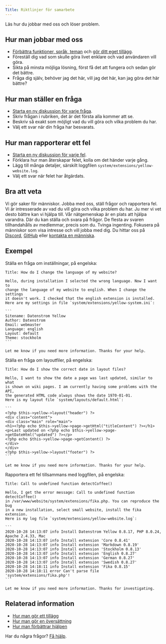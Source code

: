 ```yaml
---
Title: Riktlinjer för samarbete
---
```

Läs hur du jobbar med oss och löser problem.

## Hur man jobbar med oss

* [Förbättra funktioner, språk, teman](https://github.com/datenstrom/yellow-extensions/tree/main/README-sv.md) och [gör ditt eget tillägg](https://github.com/annaesvensson/yellow-publish/tree/main/README-sv.md).
* Föreställ dig vad som skulle göra livet enklare och vad användaren vill göra.
* Sikta på minsta möjliga lösning, först få det att fungera och sedan gör det bättre.
* Fråga dig själv, behöver jag det här, vill jag det här, kan jag göra det här bättre?

## Hur man ställer en fråga

* [Starta en ny diskussion för varje fråga](https://github.com/datenstrom/yellow/discussions/categories/ask-a-question).
* Skriv frågan i rubriken, det är det första alla kommer att se.
* Beskriv så exakt som möjligt vad du vill göra och vilka problem du har.
* Välj ett svar när din fråga har besvarats.

## Hur man rapporterar ett fel

* [Starta en ny diskussion för varje fel](https://github.com/datenstrom/yellow/discussions/categories/report-a-bug).
* Förklara hur man återskapar felet, kolla om det händer varje gång.
* Lägg till många detaljer, särskilt loggfilen `system/extensions/yellow-website.log`.
* Välj ett svar när felet har åtgärdats.

## Bra att veta

Vi gör saker för människor. Jobba med oss, ställ frågor och rapportera fel. Vi är intresserade av vad du vill göra och vilka problem du har. Ju mer vi vet desto bättre kan vi hjälpa till. Vår nätgemenskap är en plats att hjälpa varandra. Där du kan ställa och svara på frågor. De flesta av svaren tillhandahålls av medlemmar, precis som du. Tvinga ingenting. Fokusera på människor som visa intresse och vill jobba med dig. Du hittar oss på [Discord](https://discord.gg/NYvTETsHS9), [GitHub](https://github.com/datenstrom) eller [kontakta en människa](https://datenstrom.se/sv/contact/).

## Exempel

Ställa en fråga om inställningar, på engelska:

    Title: How do I change the language of my website?
    
    Hello, during installation I selected the wrong language. Now I want to 
    change the language of my website to english. When I change the settings 
    it doesn't work. I checked that the english extension is installed. 
    Here are my settings in file `system/extensions/yellow-system.ini`:
    
    ```
    Sitename: Datenstrom Yellow
    Author: Datenstrom
    Email: webmaster
    Language: english
    Layout: default
    Theme: stockholm
    ```
    
    Let me know if you need more information. Thanks for your help.

Ställa en fråga om layoutfiler, på engelska:

    Title: How do I show the correct date in layout files?
    
    Hello, I want to show the date a page was last updated, similar to what 
    is shown on wiki pages. I am currently having some problems with the API, 
    the generated HTML code always shows the date 1970-01-01.
    Here is my layout file `system/layouts/default.html`:
    
    ```
    <?php $this->yellow->layout("header") ?>
    <div class="content">
    <div class="main" role="main">
    <h1><?php echo $this->yellow->page->getHtml("titleContent") ?></h1>
    <p>Last updated on <?php echo $this->yellow->page->getDateHtml("updated") ?></p>
    <?php echo $this->yellow->page->getContent() ?>
    </div>
    </div>
    <?php $this->yellow->layout("footer") ?>
    ```
    
    Let me know if you need more information. Thanks for your help.

Rapportera ett fel tillsammans med loggfilen, på engelska:

    Title: Call to undefined function detectCoffee()
    
    Hello, I get the error message: Call to undefined function detectCoffee() 
    in /var/www/website/system/extensions/fika.php. You can reproduce the bug 
    in a new installation, select small website, install the fika extension. 
    Here is my log file `system/extensions/yellow-website.log`:
    
    ```
    2020-10-28 14:13:07 info Install Datenstrom Yellow 0.8.17, PHP 8.0.24, Apache 2.4.33, Mac
    2020-10-28 14:13:07 info Install extension 'Core 0.8.41'
    2020-10-28 14:13:07 info Install extension 'Markdown 0.8.19'
    2020-10-28 14:13:07 info Install extension 'Stockholm 0.8.13'
    2020-10-28 14:13:07 info Install extension 'English 0.8.27'
    2020-10-28 14:13:07 info Install extension 'German 0.8.27'
    2020-10-28 14:13:07 info Install extension 'Swedish 0.8.27'
    2020-10-28 14:18:11 info Install extension 'Fika 0.8.15'
    2020-10-28 14:18:11 error Can't parse file 'system/extensions/fika.php'!
    ```
    
    Let me know if you need more information. Thanks for investigating.

## Relaterad information

* [Hur man gör ett tillägg](https://github.com/annaesvensson/yellow-publish/tree/main/README-sv.md)
* [Hur man gör en översättning](https://github.com/annaesvensson/yellow-language/tree/main/README-sv.md)
* [Hur man förbättrar hjälpen](https://github.com/annaesvensson/yellow-help/tree/main/README-sv.md) 

Har du några frågor? [Få hjälp](.).
